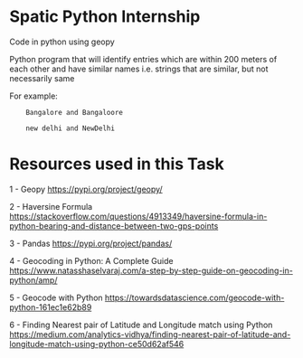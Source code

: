 # Spatic Python Internship
Code in python using geopy

Python program that will identify entries which are within 200 meters of each other and have similar names i.e. strings that are similar, but not necessarily same

For example:

        Bangalore and Bangaloore

        new delhi and NewDelhi



# Resources used in this Task 

1 - Geopy
https://pypi.org/project/geopy/

2 - Haversine Formula
https://stackoverflow.com/questions/4913349/haversine-formula-in-python-bearing-and-distance-between-two-gps-points

3 - Pandas
https://pypi.org/project/pandas/

4 - Geocoding in Python: A Complete Guide
https://www.natasshaselvaraj.com/a-step-by-step-guide-on-geocoding-in-python/amp/

5 - Geocode with Python
https://towardsdatascience.com/geocode-with-python-161ec1e62b89

6 - Finding Nearest pair of Latitude and Longitude match using Python
https://medium.com/analytics-vidhya/finding-nearest-pair-of-latitude-and-longitude-match-using-python-ce50d62af546

